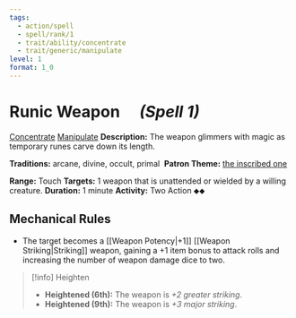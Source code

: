 ```yaml
---
tags:
  - action/spell
  - spell/rank/1
  - trait/ability/concentrate
  - trait/generic/manipulate
level: 1
format: 1_0
---
```

# Runic Weapon [](#Actions "Two-Action") &emsp;*(Spell 1)*

[Concentrate](Concentrate.md "Action & Ability Trait") [Manipulate](Manipulate.md "General Trait") 
**Description:** The weapon glimmers with magic as temporary runes carve down its length.

**Traditions:** arcane, divine, occult, primal 
**Patron Theme:** [the inscribed one](https://2e.aonprd.com/Patrons.aspx?ID=13)

**Range:** Touch
**Targets:** 1 weapon that is unattended or wielded by a willing creature.
**Duration:** 1 minute
**Activity:** Two Action ⬥⬥

## Mechanical Rules

- The target becomes a [[Weapon Potency|+1]] [[Weapon Striking|Striking]] weapon, gaining a +1 item bonus to attack rolls and increasing the number of weapon damage dice to two.

> [!info] Heighten
>- **Heightened (6th):** The weapon is _+2 greater striking_.
>- **Heightened (9th):** The weapon is _+3 major striking_.